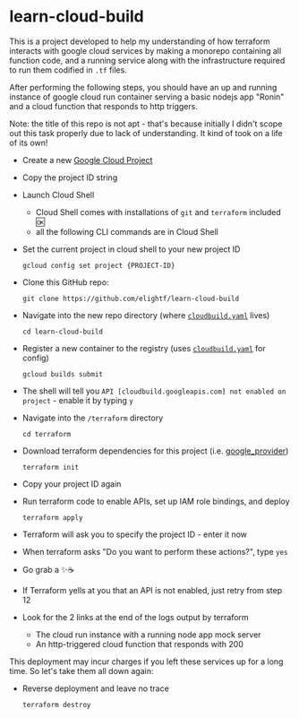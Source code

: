 # learn-cloud-build

This is a project developed to help my understanding of how terraform interacts with google cloud services by making a monorepo containing all function code, and a running service along with the infrastructure required to run them codified in `.tf` files.

After performing the following steps, you should have an up and running instance of google cloud run container serving a basic nodejs app "Ronin" and a cloud function that responds to http triggers.

Note: the title of this repo is not apt - that's because initially I didn't scope out this task properly due to lack of understanding. It kind of took on a life of its own!


* Create a new [Google Cloud Project](https://console.cloud.google.com/projectcreate)


* Copy the project ID string


* Launch Cloud Shell
  * Cloud Shell comes with installations of `git` and `terraform` included :ok:
  * all the following CLI commands are in Cloud Shell
  

* Set the current project in cloud shell to your new project ID
    ```
    gcloud config set project {PROJECT-ID}
    ```
  
* Clone this GitHub repo:
    ```
    git clone https://github.com/elightf/learn-cloud-build
    ```
  
* Navigate into the new repo directory (where [`cloudbuild.yaml`](https://github.com/elightf/learn-cloud-build/blob/main/cloudbuild.yaml) lives)

    ```
    cd learn-cloud-build
    ```
  
* Register a new container to the registry (uses [`cloudbuild.yaml`](https://github.com/elightf/learn-cloud-build/blob/main/cloudbuild.yaml) for config)
    ```
    gcloud builds submit
    ```

* The shell will tell you `API [cloudbuild.googleapis.com] not enabled on project` - enable it by typing `y`


* Navigate into the `/terraform` directory
    ```
    cd terraform
    ```
  

* Download terraform dependencies for this project (i.e. [google_provider](https://registry.terraform.io/providers/hashicorp/google/latest/docs))
    ```
    terraform init
    ```

* Copy your project ID again


* Run terraform code to enable APIs, set up IAM role bindings, and deploy
    ```
    terraform apply
    ```


* Terraform will ask you to specify the project ID - enter it now


* When terraform asks "Do you want to perform these actions?", type `yes`


* Go grab a :sparkles::coffee:


* If Terraform yells at you that an API is not enabled, just retry from step 12


* Look for the 2 links at the end of the logs output by terraform 
  * The cloud run instance with a running node app mock server 
  * An http-triggered cloud function that responds with 200



This deployment may incur charges if you left these services up for a long time. So let's take them all down again:

* Reverse deployment and leave no trace
    ```
    terraform destroy
    ```
